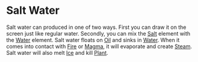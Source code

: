 # Salt Water #

Salt water can produced in one of two ways. First you can draw it on the screen just like regular water. Secondly, you can mix the [Salt](Salt.md) element with the [Water](Water.md) element. Salt water floats on [Oil](Oil.md) and sinks in [Water](Water.md). When it comes into contact with [Fire](Fire.md) or [Magma](Magma.md), it will evaporate and create [Steam](Steam.md). Salt water will also melt [Ice](Ice.md) and kill [Plant](Plant.md).